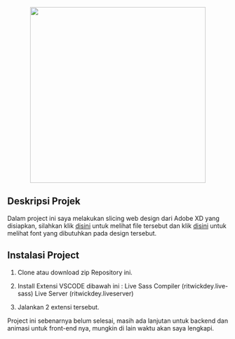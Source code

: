 <p align="center"><a href="https://wikoding.netlify.app/" target="_blank"><img src="https://github.com/muhammadwildansyabani/portfolio-tailwind/blob/master/img/logo-red.png" width="400"></a></p>



## Deskripsi Projek

Dalam project ini saya melakukan slicing web design dari Adobe XD yang disiapkan, silahkan klik <a href="https://github.com/muhammadwildansyabani/nomads-template/blob/master/Nomads%20Web%20Design.xd" target="_blank">disini</a> untuk melihat file tersebut dan klik <a href="https://github.com/muhammadwildansyabani/nomads-template/tree/master/fonts" target="_blank">disini</a> untuk melihat font yang dibutuhkan pada design tersebut.


## Instalasi Project

1. Clone atau download zip Repository ini.

2. Install Extensi VSCODE dibawah ini :
Live Sass Compiler (ritwickdey.live-sass)
Live Server (ritwickdey.liveserver)

3. Jalankan 2 extensi tersebut.


Project ini sebenarnya belum selesai, masih ada lanjutan untuk backend dan animasi untuk front-end nya, mungkin di lain waktu akan saya lengkapi.
